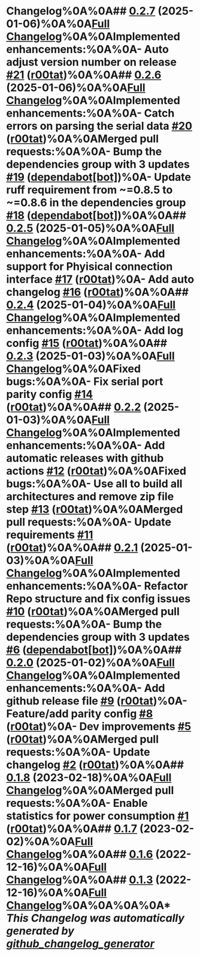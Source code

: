 # Changelog%0A%0A## [0.2.7](https://github.com/r00tat/smartmeter_homeassistant_burgenland/tree/0.2.7) (2025-01-06)%0A%0A[Full Changelog](https://github.com/r00tat/smartmeter_homeassistant_burgenland/compare/0.2.6...0.2.7)%0A%0A**Implemented enhancements:**%0A%0A- Auto adjust version number on release [\#21](https://github.com/r00tat/smartmeter_homeassistant_burgenland/pull/21) ([r00tat](https://github.com/r00tat))%0A%0A## [0.2.6](https://github.com/r00tat/smartmeter_homeassistant_burgenland/tree/0.2.6) (2025-01-06)%0A%0A[Full Changelog](https://github.com/r00tat/smartmeter_homeassistant_burgenland/compare/0.2.5...0.2.6)%0A%0A**Implemented enhancements:**%0A%0A- Catch errors on parsing the serial data [\#20](https://github.com/r00tat/smartmeter_homeassistant_burgenland/pull/20) ([r00tat](https://github.com/r00tat))%0A%0A**Merged pull requests:**%0A%0A- Bump the dependencies group with 3 updates [\#19](https://github.com/r00tat/smartmeter_homeassistant_burgenland/pull/19) ([dependabot[bot]](https://github.com/apps/dependabot))%0A- Update ruff requirement from ~=0.8.5 to ~=0.8.6 in the dependencies group [\#18](https://github.com/r00tat/smartmeter_homeassistant_burgenland/pull/18) ([dependabot[bot]](https://github.com/apps/dependabot))%0A%0A## [0.2.5](https://github.com/r00tat/smartmeter_homeassistant_burgenland/tree/0.2.5) (2025-01-05)%0A%0A[Full Changelog](https://github.com/r00tat/smartmeter_homeassistant_burgenland/compare/0.2.4...0.2.5)%0A%0A**Implemented enhancements:**%0A%0A- Add support for Phyisical connection interface [\#17](https://github.com/r00tat/smartmeter_homeassistant_burgenland/pull/17) ([r00tat](https://github.com/r00tat))%0A- Add auto changelog [\#16](https://github.com/r00tat/smartmeter_homeassistant_burgenland/pull/16) ([r00tat](https://github.com/r00tat))%0A%0A## [0.2.4](https://github.com/r00tat/smartmeter_homeassistant_burgenland/tree/0.2.4) (2025-01-04)%0A%0A[Full Changelog](https://github.com/r00tat/smartmeter_homeassistant_burgenland/compare/0.2.3...0.2.4)%0A%0A**Implemented enhancements:**%0A%0A- Add log config [\#15](https://github.com/r00tat/smartmeter_homeassistant_burgenland/pull/15) ([r00tat](https://github.com/r00tat))%0A%0A## [0.2.3](https://github.com/r00tat/smartmeter_homeassistant_burgenland/tree/0.2.3) (2025-01-03)%0A%0A[Full Changelog](https://github.com/r00tat/smartmeter_homeassistant_burgenland/compare/0.2.2...0.2.3)%0A%0A**Fixed bugs:**%0A%0A- Fix serial port parity config [\#14](https://github.com/r00tat/smartmeter_homeassistant_burgenland/pull/14) ([r00tat](https://github.com/r00tat))%0A%0A## [0.2.2](https://github.com/r00tat/smartmeter_homeassistant_burgenland/tree/0.2.2) (2025-01-03)%0A%0A[Full Changelog](https://github.com/r00tat/smartmeter_homeassistant_burgenland/compare/0.2.1...0.2.2)%0A%0A**Implemented enhancements:**%0A%0A- Add automatic releases with github actions [\#12](https://github.com/r00tat/smartmeter_homeassistant_burgenland/pull/12) ([r00tat](https://github.com/r00tat))%0A%0A**Fixed bugs:**%0A%0A- Use all to build all architectures and remove zip file step [\#13](https://github.com/r00tat/smartmeter_homeassistant_burgenland/pull/13) ([r00tat](https://github.com/r00tat))%0A%0A**Merged pull requests:**%0A%0A- Update requirements [\#11](https://github.com/r00tat/smartmeter_homeassistant_burgenland/pull/11) ([r00tat](https://github.com/r00tat))%0A%0A## [0.2.1](https://github.com/r00tat/smartmeter_homeassistant_burgenland/tree/0.2.1) (2025-01-03)%0A%0A[Full Changelog](https://github.com/r00tat/smartmeter_homeassistant_burgenland/compare/0.2.0...0.2.1)%0A%0A**Implemented enhancements:**%0A%0A- Refactor Repo structure and fix config issues [\#10](https://github.com/r00tat/smartmeter_homeassistant_burgenland/pull/10) ([r00tat](https://github.com/r00tat))%0A%0A**Merged pull requests:**%0A%0A- Bump the dependencies group with 3 updates [\#6](https://github.com/r00tat/smartmeter_homeassistant_burgenland/pull/6) ([dependabot[bot]](https://github.com/apps/dependabot))%0A%0A## [0.2.0](https://github.com/r00tat/smartmeter_homeassistant_burgenland/tree/0.2.0) (2025-01-02)%0A%0A[Full Changelog](https://github.com/r00tat/smartmeter_homeassistant_burgenland/compare/0.1.8...0.2.0)%0A%0A**Implemented enhancements:**%0A%0A- Add github release file [\#9](https://github.com/r00tat/smartmeter_homeassistant_burgenland/pull/9) ([r00tat](https://github.com/r00tat))%0A- Feature/add parity config [\#8](https://github.com/r00tat/smartmeter_homeassistant_burgenland/pull/8) ([r00tat](https://github.com/r00tat))%0A- Dev improvements [\#5](https://github.com/r00tat/smartmeter_homeassistant_burgenland/pull/5) ([r00tat](https://github.com/r00tat))%0A%0A**Merged pull requests:**%0A%0A- Update changelog [\#2](https://github.com/r00tat/smartmeter_homeassistant_burgenland/pull/2) ([r00tat](https://github.com/r00tat))%0A%0A## [0.1.8](https://github.com/r00tat/smartmeter_homeassistant_burgenland/tree/0.1.8) (2023-02-18)%0A%0A[Full Changelog](https://github.com/r00tat/smartmeter_homeassistant_burgenland/compare/0.1.7...0.1.8)%0A%0A**Merged pull requests:**%0A%0A- Enable statistics for power consumption [\#1](https://github.com/r00tat/smartmeter_homeassistant_burgenland/pull/1) ([r00tat](https://github.com/r00tat))%0A%0A## [0.1.7](https://github.com/r00tat/smartmeter_homeassistant_burgenland/tree/0.1.7) (2023-02-02)%0A%0A[Full Changelog](https://github.com/r00tat/smartmeter_homeassistant_burgenland/compare/0.1.6...0.1.7)%0A%0A## [0.1.6](https://github.com/r00tat/smartmeter_homeassistant_burgenland/tree/0.1.6) (2022-12-16)%0A%0A[Full Changelog](https://github.com/r00tat/smartmeter_homeassistant_burgenland/compare/0.1.3...0.1.6)%0A%0A## [0.1.3](https://github.com/r00tat/smartmeter_homeassistant_burgenland/tree/0.1.3) (2022-12-16)%0A%0A[Full Changelog](https://github.com/r00tat/smartmeter_homeassistant_burgenland/compare/1f7d0e2db82d0075942757570c2445b581f20976...0.1.3)%0A%0A%0A%0A\* *This Changelog was automatically generated by [github_changelog_generator](https://github.com/github-changelog-generator/github-changelog-generator)*
